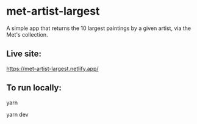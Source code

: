 # met-artist-largest

A simple app that returns the 10 largest paintings by a given artist, via the Met's collection.

## Live site:

https://met-artist-largest.netlify.app/

## To run locally:

yarn

yarn dev
